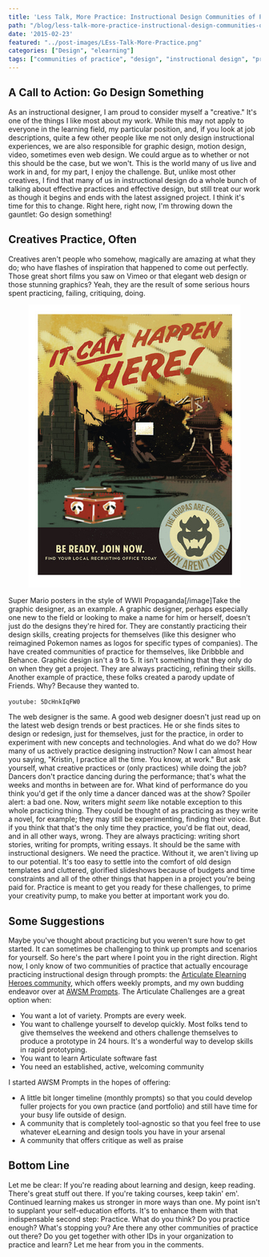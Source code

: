 ```yaml
---
title: 'Less Talk, More Practice: Instructional Design Communities of Practice'
path: "/blog/less-talk-more-practice-instructional-design-communities-of-practice"
date: '2015-02-23'
featured: "../post-images/LEss-Talk-More-Practice.png"
categories: ["Design", "elearning"]
tags: ["communities of practice", "design", "instructional design", "practice"]
---
```


## A Call to Action: Go Design Something

As an instructional designer, I am proud to consider myself a "creative." It's one of the things I like most about my work. While this may not apply to everyone in the learning field, my particular position, and, if you look at job descriptions, quite a few other people like me not only design instructional experiences, we are also responsible for graphic design, motion design, video, sometimes even web design. We could argue as to whether or not this should be the case, but we won't. This is the world many of us live and work in and, for my part, I enjoy the challenge. But, unlike most other creatives, I find that many of us in instructional design do a whole bunch of talking about effective practices and effective design, but still treat our work as though it begins and ends with the latest assigned project. I think it's time for this to change. Right here, right now, I'm throwing down the gauntlet: Go design something!

## Creatives Practice, Often

Creatives aren't people who somehow, magically are amazing at what they do; who have flashes of inspiration that happened to come out perfectly. Those great short films you saw on Vimeo or that elegant web design or those stunning graphics? Yeah, they are the result of some serious hours spent practicing, failing, critiquing, doing.

<figure>
  <a href="http://frodesignco.com/mario-prop/" target="blank">
    <img src="../post-images/8.jpg" alt="Via FroDesign" />
  </a>
</figure>

Super Mario posters in the style of WWII Propaganda[/image]Take the graphic designer, as an example. A graphic designer, perhaps especially one new to the field or looking to make a name for him or herself, doesn't just do the designs they're hired for. They are constantly practicing their design skills, creating projects for themselves (like this designer who reimagined Pokemon names as logos for specific types of companies). The have created communities of practice for themselves, like Dribbble and Behance. Graphic design isn't a 9 to 5\. It isn't something that they only do on when they get a project. They are always practicing, refining their skills. Another example of practice, these folks created a parody update of Friends. Why? Because they wanted to.

`youtube: 5DcHnkIqFW0`

The web designer is the same. A good web designer doesn't just read up on the latest web design trends or best practices. He or she finds sites to design or redesign, just for themselves, just for the practice, in order to experiment with new concepts and technologies. And what do we do? How many of us actively practice designing instruction? Now I can almost hear you saying, "Kristin, I practice all the time. You know, at work." But ask yourself, what creative practices or (only practices) while doing the job? Dancers don't practice dancing during the performance; that's what the weeks and months in between are for. What kind of performance do you think you'd get if the only time a dancer danced was at the show? Spoiler alert: a bad one. Now, writers might _seem_ like notable exception to this whole practicing thing. They could be thought of as practicing as they write a novel, for example; they may still be experimenting, finding their voice. But if you think that that's the only time they practice, you'd be flat out, dead, and in all other ways, wrong. They are always practicing: writing short stories, writing for prompts, writing essays. It should be the same with instructional designers. We need the practice. Without it, we aren't living up to our potential. It's too easy to settle into the comfort of old design templates and cluttered, glorified slideshows because of budgets and time constraints and all of the other things that happen in a project you're being paid for. Practice is meant to get you ready for these challenges, to prime your creativity pump, to make you better at important work you do.

## Some Suggestions

Maybe you've thought about practicing but you weren't sure how to get started. It can sometimes be challenging to think up prompts and scenarios for yourself. So here's the part where I point you in the right direction. Right now, I only know of two communities of practice that actually encourage practicing instructional design through prompts: the [Articulate Elearning Heroes community](https://community.articulate.com/hubs/e-learning-challenges "Articulate eLearning Heroes Challenges"), which offers weekly prompts, and my own budding endeavor over at [AWSM Prompts](https://awsmprompts.wordpress.com/the-prompts/ "AWSM Prompts"). The Articulate Challenges are a great option when:

*   You want a lot of variety. Prompts are every week.
*   You want to challenge yourself to develop quickly. Most folks tend to give themselves the weekend and others challenge themselves to produce a prototype in 24 hours. It's a wonderful way to develop skills in rapid prototyping.
*   You want to learn Articulate software fast
*   You need an established, active, welcoming community

I started AWSM Prompts in the hopes of offering:

*   A little bit longer timeline (monthly prompts) so that you could develop fuller projects for you own practice (and portfolio) and still have time for your busy life outside of design.
*   A community that is completely tool-agnostic so that you feel free to use whatever eLearning and design tools you have in your arsenal
*   A community that offers critique as well as praise

## Bottom Line

Let me be clear: If you're reading about learning and design, keep reading. There's great stuff out there. If you're taking courses, keep takin' em'. Continued learning makes us stronger in more ways than one. My point isn't to supplant your self-education efforts. It's to enhance them with that indispensable second step: Practice. What do you think? Do you practice enough? What's stopping you? Are there any other communities of practice out there? Do you get together with other IDs in your organization to practice and learn? Let me hear from you in the comments.
